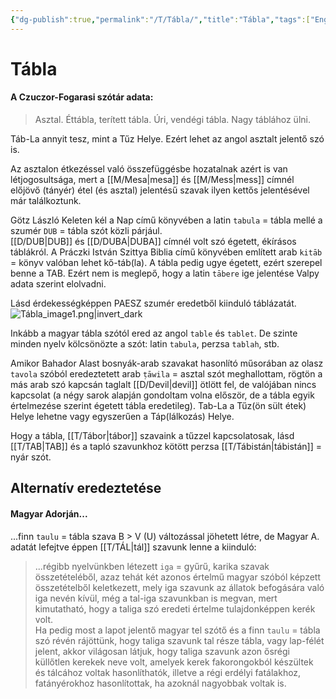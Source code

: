 ```yaml
---
{"dg-publish":true,"permalink":"/T/Tábla/","title":"Tábla","tags":["Englishtexttranslated"],"created":"2024-11-20T04:19","updated":"2024-11-20T04:19"}
---
```



# Tábla

#### A Czuczor-Fogarasi szótár adata:

> Asztal. Éttábla, terített tábla. Úri, vendégi tábla. Nagy táblához ülni.  

Táb-La annyit tesz, mint a Tűz Helye. Ezért lehet az angol asztalt jelentő szó is.  

Az asztalon étkezéssel való összefüggésbe hozatalnak azért is van létjogosultsága, mert a [[M/Mesa\|mesa]] és [[M/Mess\|mess]] címnél előjövő (tányér) étel (és asztal) jelentésű szavak ilyen kettős jelentésével már találkoztunk.  

Götz László Keleten kél a Nap című könyvében a latin `tabula` = tábla mellé a szumér `DUB` = tábla szót közli párjául.  
[[D/DUB\|DUB]] és [[D/DUBA\|DUBA]] címnél volt szó égetett, ékírásos táblákról. A Práczki István Szittya Biblia című könyvében említett arab `kitāb` = könyv valóban lehet kő-táb(la). A tábla pedig ugye égetett, ezért szerepel benne a TAB. Ezért nem is meglepő, hogy a latin `tābere` ige jelentése Valpy adata szerint elolvadni.  

Lásd érdekességképpen PAESZ szumér eredetből kiinduló táblázatát.  
![Tábla_image1.png|invert_dark](/img/user/T/assets/T%C3%A1bla_image1.png)  

Inkább a magyar tábla szótól ered az angol `table` és `tablet`. De szinte minden nyelv kölcsönözte a szót: latin `tabula`, perzsa `tablah`, stb.  

Amikor Bahador Alast bosnyák-arab szavakat hasonlító műsorában az olasz `tavola` szóból eredeztetett arab `ṭāwila` = asztal szót meghallottam, rögtön a más arab szó kapcsán taglalt [[D/Devil\|devil]] ötlött fel, de valójában nincs kapcsolat (a négy sarok alapján gondoltam volna először, de a tábla egyik értelmezése szerint égetett tábla eredetileg). Tab-La a Tűz(ön sült étek) Helye lehetne vagy egyszerűen a Táp(lálkozás) Helye.  

Hogy a tábla, [[T/Tábor\|tábor]] szavaink a tűzzel kapcsolatosak, lásd [[T/TAB\|TAB]] és a tapló szavunkhoz kötött perzsa [[T/Tábistán\|tábistán]] = nyár szót.  

## Alternatív eredeztetése

#### Magyar Adorján...

...finn `taulu` = tábla szava B > V (U) változással jöhetett létre, de Magyar A. adatát lefejtve éppen [[T/TÁL\|tál]] szavunk lenne a kiinduló:  
> ...régibb nyelvünkben létezett `iga` = gyűrű, karika szavak összetételéből, azaz tehát két azonos értelmű magyar szóból képzett összetételből keletkezett, mely iga szavunk az állatok befogására való iga nevén kívül, még a tal-iga szavunkban is megvan, mert kimutatható, hogy a taliga szó eredeti értelme tulajdonképpen kerék volt.  
> Ha pedig most a lapot jelentő magyar tel szótő és a finn `taulu` = tábla szó révén rájöttünk, hogy taliga szavunk tal része tábla, vagy lap-félét jelent, akkor világosan látjuk, hogy taliga szavunk azon ősrégi küllőtlen kerekek neve volt, amelyek kerek fakorongokból készültek és tálcához voltak hasonlíthatók, illetve a régi erdélyi fatálakhoz, fatányérokhoz hasonlítottak, ha azoknál nagyobbak voltak is.  